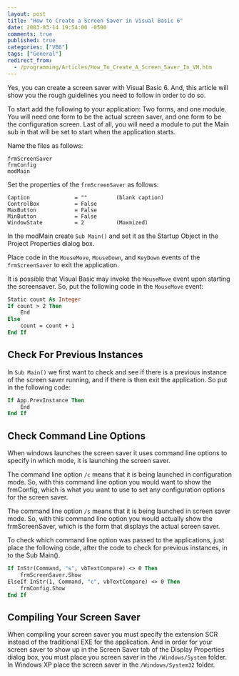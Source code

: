 ```yaml
---
layout: post
title: "How to Create a Screen Saver in Visual Basic 6"
date: 2003-03-14 19:54:00 -0500
comments: true
published: true
categories: ["VB6"]
tags: ["General"]
redirect_from: 
  - /programming/Articles/How_To_Create_A_Screen_Saver_In_VM.htm
---
```


Yes, you can create a screen saver with Visual Basic 6.  And, this article will show you the rough guidelines you need to follow in order to do so.

To start add the following to your application: Two forms, and one module.  You will need one form to be the actual screen saver, and one form to be the configuration screen.  Last of all, you will need a module to put the Main sub in that will be set to start when the application starts.

Name the files as follows:

```
frmScreenSaver
frmConfig
modMain
```

Set the properties of the `frmScreenSaver` as follows:

```
Caption              = ""         (blank caption)
ControlBox           = False
MaxButton            = False
MinButton            = False
WindowState          = 2          (Maxmized)
```

In the modMain create `Sub Main()` and set it as the Startup Object in the Project Properties dialog box.

Place code in the `MouseMove`, `MouseDown`, and `KeyDown` events of the `frmScreenSaver` to exit the application.

It is possible that Visual Basic may invoke the `MouseMove` event upon starting the screensaver. So, put the following code in the `MouseMove` event:

```vb
Static count As Integer
If count > 2 Then
    End
Else
    count = count + 1
End If
```

## Check For Previous Instances

In `Sub Main()` we first want to check and see if there is a previous instance of the screen saver running, and if there is then exit the application. So put in the following code:

```vb
If App.PrevInstance Then
    End
End If
```

## Check Command Line Options

When windows launches the screen saver it uses command line options to specify in which mode, it is launching the screen saver.

The command line option `/c` means that it is being launched in configuration mode.  So, with this command line option you would want to show the frmConfig, which is what you want to use to set any configuration options for the screen saver.

The command line option `/s` means that it is being launched in screen saver mode. So, with this command line option you would actually show the frmScreenSaver, which is the form that displays the actual screen saver.

To check which command line option was passed to the applications, just place the following code, after the code to check for previous instances, in to the Sub Main().

```vb
If InStr(Command, "s", vbTextCompare) <> 0 Then
    frmScreenSaver.Show
ElseIf InStr(1, Command, "c", vbTextCompare) <> 0 Then
    frmConfig.Show
End If
```

## Compiling Your Screen Saver

When compiling your screen saver you must specify the extension SCR instead of the traditional EXE for the application.  And in order for your screen saver to show up in the Screen Saver tab of the Display Properties dialog box, you must place you screen saver in the `/Windows/System` folder.  In Windows XP place the screen saver in the `/Windows/System32` folder.
